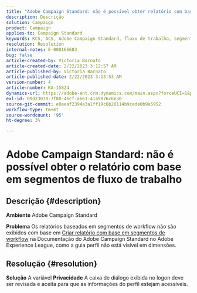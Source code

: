 ```yaml
---
title: "Adobe Campaign Standard: não é possível obter relatório com base em segmentos de fluxo de trabalho"
description: Descrição
solution: Campaign
product: Campaign
applies-to: Campaign Standard
keywords: KCS, ACS, Adobe Campaign Standard, fluxo de trabalho, segmentos, relatório, perguntas frequentes
resolution: Resolution
internal-notes: E-000166683
bug: false
article-created-by: Victoria Barnato
article-created-date: 2/22/2023 3:12:57 AM
article-published-by: Victoria Barnato
article-published-date: 2/22/2023 3:13:53 AM
version-number: 4
article-number: KA-15824
dynamics-url: https://adobe-ent.crm.dynamics.com/main.aspx?forceUCI=1&pagetype=entityrecord&etn=knowledgearticle&id=1f7565cd-5eb2-ed11-83fe-6045bd0067ea
exl-id: 09d23078-7f80-46cf-a661-41a9876c6e30
source-git-commit: e0aeaf2394a3a1ff19c6b28114b9cede0b9a5952
workflow-type: tm+mt
source-wordcount: '95'
ht-degree: 3%

---
```


# Adobe Campaign Standard: não é possível obter o relatório com base em segmentos de fluxo de trabalho

## Descrição {#description}


<b>Ambiente</b>
Adobe Campaign Standard

<b>Problema</b>
Os relatórios baseados em segmentos de workflow não são exibidos com base em [Criar relatório com base em segmentos de workflow](https://experienceleague.adobe.com/docs/campaign-standard/using/reporting/customizing-reports/creating-a-report-workflow-segment.html) na Documentação do Adobe Campaign Standard no Adobe Experience League, como a guia perfil não está visível em dimensões.




## Resolução {#resolution}


<b>Solução</b>
A variável <b>Privacidade</b> A caixa de diálogo exibida no logon deve ser revisada e aceita para que as informações do perfil estejam acessíveis.
